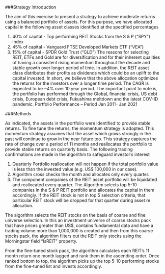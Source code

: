 ###Strategy Introduction

The aim of this exercise to present a strategy to achieve moderate returns using a balanced portfolio of assets. For this purpose, we have allocated capital in the following asset classes identified at the specified percentages 
1.	40% of capital - Top performing REIT Stocks from the S & P (“SPY”) index
2.	45% of capital - Vanguard FTSE Developed Markets ETF (“VEA”)
3.	15% of capital - SPDR Gold Trust (“GLD”)
The reasons for selecting REIT, ETFs and Gold are for diversification and for their inherent qualities of having a consistent rising momentum throughout the decade and stable growth over longer period of time.  In addition, the REIT asset class distributes their profits as dividends which could be an uplift to the capital invested.  In short, we believe that the above allocation optimizes the returns for the investors over a longer time period.  The CAGR is expected to be ~4% over 10 year period.  The important point to note is, the portfolio has performed through the Global, financial crisis, US debt crisis, European debt crisis, Fukushima meltdown and the latest COV-ID pandemic. 
Portfolio Performance – Period Jan 2011- Jan 2021

###Methods

As indicated, the assets in the portfolio were identified to provide stable returns.  To fine tune the returns, the momentum strategy is adopted.  This momentum strategy assumes that the asset which grows strongly in the past will continue to grow in the near future too.  This strategy captures the rate of change over a period of 11 months and reallocates the portfolio to provide stable returns on quarterly basis.  The following trading confirmations are made in the algorithm to safeguard investor’s interest

1.	Quarterly Portfolio reallocation will not happen if the total portfolio value is less than the invested value (e.g. US$ 100,000 in our case). 
2.	Algorithm cross checks the month and allocates only every quarter.
3.	The component companies of the REIT asset portfolio will be liquidated and reallocated every quarter.  The Algorithm selects top 5-10 companies in the S & P REIT portfolio and allocates the capital in them accordingly.  If the REIT stock is not in top 5 selection criteria, that particular REIT stock will be dropped for that quarter during asset re allocation.

The algorithm selects the REIT stocks on the basis of coarse and fine universe selection. In this an investment universe of coarse stocks pack that have prices greater than US$, contains fundamental data and have a trading volume more than 1,000,000 is created and then from this coarse stocks pack, the algorithm filters out the REIT only stocks using the Morningstar field “IsREIT” property.

From the fine-tuned stock pack, the algorithm calculates each REIT’s 11 month return one month lagged and rank them in the ascending order.  Once ranked bottom to top, the algorithm picks up the top 5-10 performing stocks from the fine-tuned list and invests accordingly.
